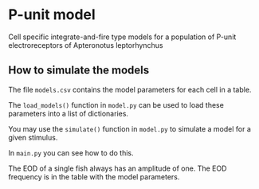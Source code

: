 # P-unit model

Cell specific integrate-and-fire type models for a population of
P-unit electroreceptors of Apteronotus leptorhynchus

## How to simulate the models

The file `models.csv` contains the model parameters for each cell in a
table.

The `load_models()` function in `model.py` can be used to load these parameters
 into a list of dictionaries.

You may use the `simulate()` function in `model.py` to simulate a
model for a given stimulus.

In `main.py` you can see how to do this.

The EOD of a single fish always has an amplitude of one. The EOD
frequency is in the table with the model parameters.
